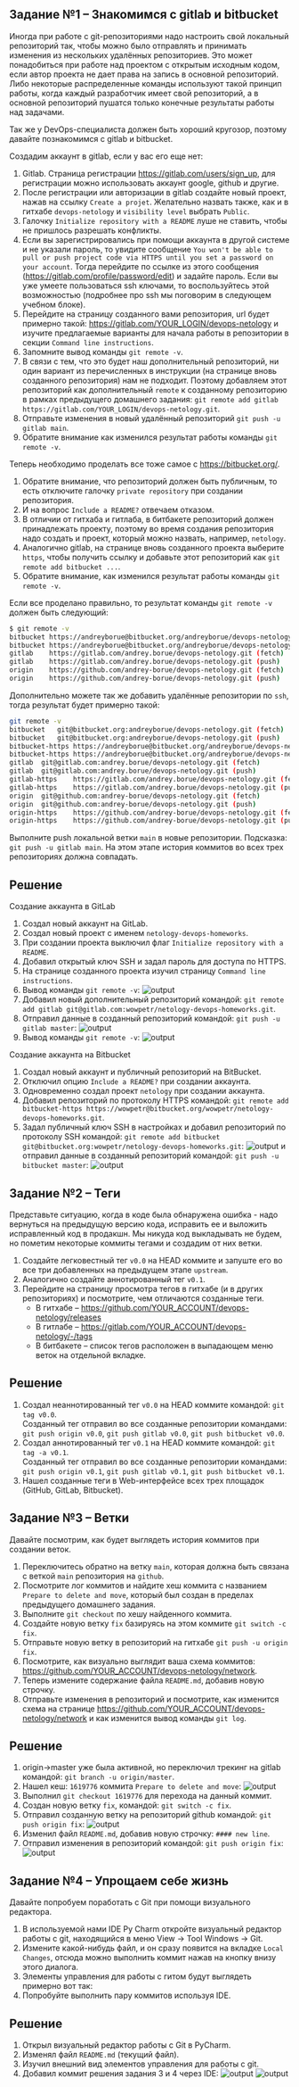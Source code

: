 ## Задание №1 – Знакомимся с gitlab и bitbucket 

Иногда при работе с git-репозиториями надо настроить свой локальный репозиторий так, чтобы можно было 
отправлять и принимать изменения из нескольких удалённых репозиториев. 
Это может понадобиться при работе над проектом с открытым исходным кодом, если автор проекта не дает права 
на запись в основной репозиторий. Либо некоторые распределенные команды используют такой принцип работы, когда
каждый разработчик имеет свой репозиторий, а в основной репозиторий пушатся только конечные результаты 
работы над задачами. 

Так же у DevOps-специалиста должен быть хороший кругозор, поэтому давайте познакомимся с gitlab и bitbucket.

Создадим аккаунт в gitlab, если у вас его еще нет:
1. Gitlab. Страница регистрации https://gitlab.com/users/sign_up, для регистрации можно использовать 
аккаунт google, github и другие. 
1. После регистрации или авторизации в gitlab создайте новый проект, нажав на ссылку `Create a projet`. 
Желательно назвать также, как и в гитхабе `devops-netology` и `visibility level` выбрать `Public`.
1. Галочку `Initialize repository with a README` луше не ставить, чтобы не пришлось разрешать конфликты.
1. Если вы зарегистрировались при помощи аккаунта в другой системе и не указали пароль, то увидите сообщение
`You won't be able to pull or push project code via HTTPS until you set a password on your account`. 
Тогда перейдите по ссылке из этого сообщения (https://gitlab.com/profile/password/edit) и задайте пароль. 
Если вы уже умеете пользоваться ssh ключами, то воспользуйтесь этой возможностью (подробнее про ssh мы поговорим в следующем учебном блоке).
1. Перейдите на страницу созданного вами репозитория, url будет примерно такой:
https://gitlab.com/YOUR_LOGIN/devops-netology и изучите предлагаемые варианты для начала работы в репозитории в секции
`Command line instructions`. 
1. Запомните вывод команды `git remote -v`.
1. В связи с тем, что это будет наш дополнительный репозиторий, ни один вариант из перечисленных в инструкции (на странице 
вновь созданного репозитория) нам не подходит. Поэтому добавляем этот репозиторий как дополнительный `remote` к созданному
репозиторию в рамках предыдущего домашнего задания:
`git remote add gitlab https://gitlab.com/YOUR_LOGIN/devops-netology.git`.
1. Отправьте изменения в новый удалённый репозиторий `git push -u gitlab main`.
1. Обратите внимание как изменился результат работы команды `git remote -v`.

Теперь необходимо проделать все тоже самое с https://bitbucket.org/. 
1. Обратите внимание, что репозиторий должен быть публичным, то есть отключите галочку `private repository` при создании репозитория.
1. И на вопрос `Include a README?` отвечаем отказом. 
1. В отличии от гитхаба и гитлаба, в битбакете репозиторий должен принадлежать проекту, поэтому во время создания репозитория 
надо создать и проект, который можно назвать, например, `netology`.
1. Аналогично gitlab, на странице вновь созданного проекта выберите `https`, чтобы получить ссылку и добавьте этот репозиторий как 
`git remote add bitbucket ...`.
1. Обратите внимание, как изменился результат работы команды `git remote -v`.

Если все проделано правильно, то результат команды `git remote -v` должен быть следующий:
```bash
$ git remote -v
bitbucket https://andreyborue@bitbucket.org/andreyborue/devops-netology.git (fetch)
bitbucket https://andreyborue@bitbucket.org/andreyborue/devops-netology.git (push)
gitlab	  https://gitlab.com/andrey.borue/devops-netology.git (fetch)
gitlab	  https://gitlab.com/andrey.borue/devops-netology.git (push)
origin	  https://github.com/andrey-borue/devops-netology.git (fetch)
origin	  https://github.com/andrey-borue/devops-netology.git (push)
```

Дополнительно можете так же добавить удалённые репозитории по `ssh`, тогда результат будет примерно такой:
```bash
git remote -v
bitbucket	git@bitbucket.org:andreyborue/devops-netology.git (fetch)
bitbucket	git@bitbucket.org:andreyborue/devops-netology.git (push)
bitbucket-https	https://andreyborue@bitbucket.org/andreyborue/devops-netology.git (fetch)
bitbucket-https	https://andreyborue@bitbucket.org/andreyborue/devops-netology.git (push)
gitlab	git@gitlab.com:andrey.borue/devops-netology.git (fetch)
gitlab	git@gitlab.com:andrey.borue/devops-netology.git (push)
gitlab-https	https://gitlab.com/andrey.borue/devops-netology.git (fetch)
gitlab-https	https://gitlab.com/andrey.borue/devops-netology.git (push)
origin	git@github.com:andrey-borue/devops-netology.git (fetch)
origin	git@github.com:andrey-borue/devops-netology.git (push)
origin-https	https://github.com/andrey-borue/devops-netology.git (fetch)
origin-https	https://github.com/andrey-borue/devops-netology.git (push)
```

Выполните push локальной ветки `main` в новые репозитории. 
Подсказка: `git push -u gitlab main`. На этом этапе история коммитов во всех трех репозиториях должна совпадать. 

## Решение

Создание аккаунта в GitLab
1. Создал новый аккаунт на GitLab. 
2. Создал новый проект с именем `netology-devops-homeworks`.
3. При создании проекта выключил флаг `Initialize repository with a README`.
4. Добавил открытый ключ SSH и задал пароль для доступа по HTTPS.
5. На странице созданного проекта изучил страницу `Command line instructions`.
6. Вывод команды `git remote -v`: 
![output](./img/git-remote-v-1.png)
7. Добавил новый дополнительный репозиторий командой: `git remote add gitlab git@gitlab.com:wowpetr/netology-devops-homeworks.git`.  
8. Отправил данные в созданный репозиторий командой: `git push -u gitlab master`:
![output](./img/git-push-gitlab.png)
9. Вывод команды `git remote -v`:
![output](./img/git-remote-v-2.png)

Создание аккаунта на Bitbucket
1. Создал новый аккаунт и публичный репозиторий на BitBucket.
2. Отключил опцию `Include a README?` при создании аккаунта.
3. Одновременно создал проект `netology` при создании аккаунта.
4. Добавил репозиторий по протоколу HTTPS командой: `git remote add bitbucket-https https://wowpetr@bitbucket.org/wowpetr/netology-devops-homeworks.git`. 
5. Задал публичный ключ SSH в настройках и добавил репозиторий по протоколу SSH командой: `git remote add bitbucket git@bitbucket.org:wowpetr/netology-devops-homeworks.git`:
![output](./img/git-remote-v-bb.png) и отправил данные в созданный репозиторий командой: `git push -u bitbucket master`:
![output](./img/git-push-bitbucket.png)

## Задание №2 – Теги

Представьте ситуацию, когда в коде была обнаружена ошибка - надо вернуться на предыдущую версию кода,
исправить ее и выложить исправленный код в продакшн. Мы никуда код выкладывать не будем, но пометим некоторые коммиты тегами и 
создадим от них ветки. 

1. Создайте легковестный тег `v0.0` на HEAD коммите и запуште его во все три добавленных на предыдущем этапе `upstream`.
1. Аналогично создайте аннотированный тег `v0.1`.
1. Перейдите на страницу просмотра тегов в гитхабе (и в других репозиториях) и посмотрите, чем отличаются созданные теги. 
    * В гитхабе – https://github.com/YOUR_ACCOUNT/devops-netology/releases
    * В гитлабе – https://gitlab.com/YOUR_ACCOUNT/devops-netology/-/tags
    * В битбакете – список тегов расположен в выпадающем меню веток на отдельной вкладке. 

## Решение

1. Создал неаннотированный тег `v0.0` на HEAD коммите командой: `git tag v0.0`.   
Созданный тег отправил во все созданные репозитории командами: `git push origin v0.0`, `git push gitlab v0.0`, `git push bitbucket v0.0`.
2. Создал аннотированный тег `v0.1` на HEAD коммите командой: `git tag -a v0.1`.  
Созданный тег отправил во все созданные репозитории командами: `git push origin v0.1`, `git push gitlab v0.1`, `git push bitbucket v0.1`.
3. Нашел созданные теги в Web-интерфейсе всех трех площадок (GitHub, GitLab, Bitbucket).

## Задание №3 – Ветки 

Давайте посмотрим, как будет выглядеть история коммитов при создании веток. 

1. Переключитесь обратно на ветку `main`, которая должна быть связана с веткой `main` репозитория на `github`.
1. Посмотрите лог коммитов и найдите хеш коммита с названием `Prepare to delete and move`, который был создан в пределах предыдущего домашнего задания. 
1. Выполните `git checkout` по хешу найденного коммита. 
1. Создайте новую ветку `fix` базируясь на этом коммите `git switch -c fix`.
1. Отправьте новую ветку в репозиторий на гитхабе `git push -u origin fix`.
1. Посмотрите, как визуально выглядит ваша схема коммитов: https://github.com/YOUR_ACCOUNT/devops-netology/network. 
1. Теперь измените содержание файла `README.md`, добавив новую строчку.
1. Отправьте изменения в репозиторий и посмотрите, как изменится схема на странице https://github.com/YOUR_ACCOUNT/devops-netology/network 
и как изменится вывод команды `git log`.

## Решение

1. origin->master уже была активной, но переключил трекинг на gitlab командой: `git branch -u origin/master`.
2. Нашел кеш: `1619776` коммита `Prepare to delete and move`:
![output](./img/git-log-1.png)
3. Выполнил `git checkout 1619776` для перехода на данный коммит.
4. Создан новую ветку `fix`, командой: `git switch -c fix`.
5. Отправил созданную ветку на репозиторий github командой: `git push origin fix`:
![output](./img/network-graph-1.png)
6. Изменил файл `README.md`, добавив новую строчку: `#### new line`.
7. Отправил изменения в репозиторий командой: `git push origin fix`:
![output](./img/network-graph-2.png)

## Задание №4 – Упрощаем себе жизнь

Давайте попробуем поработать с Git при помощи визуального редактора. 

1. В используемой нами IDE Py Charm откройте визуальный редактор работы с git, находящийся в меню View -> Tool Windows -> Git.
1. Измените какой-нибудь файл, и он сразу появится на вкладке `Local Changes`, отсюда можно выполнить коммит нажав на кнопку внизу этого диалога. 
1. Элементы управления для работы с гитом будут выглядеть примерно вот так:
1. Попробуйте выполнить пару коммитов используя IDE.

## Решение
1. Открыл визуальный редактор работы с Git в PyCharm.
2. Изменял файл `README.md` (текущий файл).
3. Изучил внешний вид элементов управления для работы с git.
4. Добавил коммит решения задания 3 и 4 через IDE:
![output](./img/git-commit-ide.png)
![output](./img/git-push-ide.png)